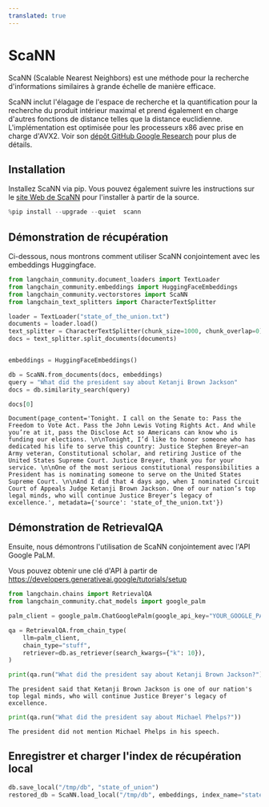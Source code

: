 ```yaml
---
translated: true
---
```


# ScaNN

ScaNN (Scalable Nearest Neighbors) est une méthode pour la recherche d'informations similaires à grande échelle de manière efficace.

ScaNN inclut l'élagage de l'espace de recherche et la quantification pour la recherche du produit intérieur maximal et prend également en charge d'autres fonctions de distance telles que la distance euclidienne. L'implémentation est optimisée pour les processeurs x86 avec prise en charge d'AVX2. Voir son [dépôt GitHub Google Research](https://github.com/google-research/google-research/tree/master/scann) pour plus de détails.

## Installation

Installez ScaNN via pip. Vous pouvez également suivre les instructions sur le [site Web de ScaNN](https://github.com/google-research/google-research/tree/master/scann#building-from-source) pour l'installer à partir de la source.

```python
%pip install --upgrade --quiet  scann
```

## Démonstration de récupération

Ci-dessous, nous montrons comment utiliser ScaNN conjointement avec les embeddings Huggingface.

```python
from langchain_community.document_loaders import TextLoader
from langchain_community.embeddings import HuggingFaceEmbeddings
from langchain_community.vectorstores import ScaNN
from langchain_text_splitters import CharacterTextSplitter

loader = TextLoader("state_of_the_union.txt")
documents = loader.load()
text_splitter = CharacterTextSplitter(chunk_size=1000, chunk_overlap=0)
docs = text_splitter.split_documents(documents)


embeddings = HuggingFaceEmbeddings()

db = ScaNN.from_documents(docs, embeddings)
query = "What did the president say about Ketanji Brown Jackson"
docs = db.similarity_search(query)

docs[0]
```

```output
Document(page_content='Tonight. I call on the Senate to: Pass the Freedom to Vote Act. Pass the John Lewis Voting Rights Act. And while you’re at it, pass the Disclose Act so Americans can know who is funding our elections. \n\nTonight, I’d like to honor someone who has dedicated his life to serve this country: Justice Stephen Breyer—an Army veteran, Constitutional scholar, and retiring Justice of the United States Supreme Court. Justice Breyer, thank you for your service. \n\nOne of the most serious constitutional responsibilities a President has is nominating someone to serve on the United States Supreme Court. \n\nAnd I did that 4 days ago, when I nominated Circuit Court of Appeals Judge Ketanji Brown Jackson. One of our nation’s top legal minds, who will continue Justice Breyer’s legacy of excellence.', metadata={'source': 'state_of_the_union.txt'})
```

## Démonstration de RetrievalQA

Ensuite, nous démontrons l'utilisation de ScaNN conjointement avec l'API Google PaLM.

Vous pouvez obtenir une clé d'API à partir de https://developers.generativeai.google/tutorials/setup

```python
from langchain.chains import RetrievalQA
from langchain_community.chat_models import google_palm

palm_client = google_palm.ChatGooglePalm(google_api_key="YOUR_GOOGLE_PALM_API_KEY")

qa = RetrievalQA.from_chain_type(
    llm=palm_client,
    chain_type="stuff",
    retriever=db.as_retriever(search_kwargs={"k": 10}),
)
```

```python
print(qa.run("What did the president say about Ketanji Brown Jackson?"))
```

```output
The president said that Ketanji Brown Jackson is one of our nation's top legal minds, who will continue Justice Breyer's legacy of excellence.
```

```python
print(qa.run("What did the president say about Michael Phelps?"))
```

```output
The president did not mention Michael Phelps in his speech.
```

## Enregistrer et charger l'index de récupération local

```python
db.save_local("/tmp/db", "state_of_union")
restored_db = ScaNN.load_local("/tmp/db", embeddings, index_name="state_of_union")
```

